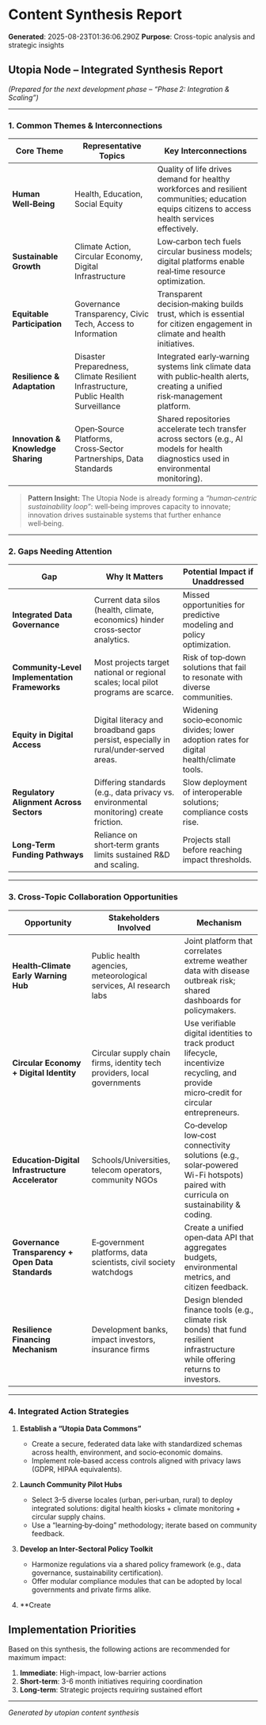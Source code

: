 # Content Synthesis Report

**Generated**: 2025-08-23T01:36:06.290Z
**Purpose**: Cross-topic analysis and strategic insights

## Utopia Node – Integrated Synthesis Report  
*(Prepared for the next development phase – “Phase 2: Integration & Scaling”)*  

---

### 1. Common Themes & Interconnections

| Core Theme | Representative Topics | Key Interconnections |
|------------|-----------------------|----------------------|
| **Human Well‑Being** | Health, Education, Social Equity | Quality of life drives demand for healthy workforces and resilient communities; education equips citizens to access health services effectively. |
| **Sustainable Growth** | Climate Action, Circular Economy, Digital Infrastructure | Low‑carbon tech fuels circular business models; digital platforms enable real‑time resource optimization. |
| **Equitable Participation** | Governance Transparency, Civic Tech, Access to Information | Transparent decision‑making builds trust, which is essential for citizen engagement in climate and health initiatives. |
| **Resilience & Adaptation** | Disaster Preparedness, Climate Resilient Infrastructure, Public Health Surveillance | Integrated early‑warning systems link climate data with public‑health alerts, creating a unified risk‑management platform. |
| **Innovation & Knowledge Sharing** | Open‑Source Platforms, Cross‑Sector Partnerships, Data Standards | Shared repositories accelerate tech transfer across sectors (e.g., AI models for health diagnostics used in environmental monitoring). |

> **Pattern Insight:** The Utopia Node is already forming a *“human‑centric sustainability loop”*: well‑being improves capacity to innovate; innovation drives sustainable systems that further enhance well‑being.

---

### 2. Gaps Needing Attention

| Gap | Why It Matters | Potential Impact if Unaddressed |
|-----|----------------|---------------------------------|
| **Integrated Data Governance** | Current data silos (health, climate, economics) hinder cross‑sector analytics. | Missed opportunities for predictive modeling and policy optimization. |
| **Community‑Level Implementation Frameworks** | Most projects target national or regional scales; local pilot programs are scarce. | Risk of top‑down solutions that fail to resonate with diverse communities. |
| **Equity in Digital Access** | Digital literacy and broadband gaps persist, especially in rural/under‑served areas. | Widening socio‑economic divides; lower adoption rates for digital health/climate tools. |
| **Regulatory Alignment Across Sectors** | Differing standards (e.g., data privacy vs. environmental monitoring) create friction. | Slow deployment of interoperable solutions; compliance costs rise. |
| **Long‑Term Funding Pathways** | Reliance on short‑term grants limits sustained R&D and scaling. | Projects stall before reaching impact thresholds. |

---

### 3. Cross‑Topic Collaboration Opportunities

| Opportunity | Stakeholders Involved | Mechanism |
|-------------|-----------------------|-----------|
| **Health‑Climate Early Warning Hub** | Public health agencies, meteorological services, AI research labs | Joint platform that correlates extreme weather data with disease outbreak risk; shared dashboards for policymakers. |
| **Circular Economy + Digital Identity** | Circular supply chain firms, identity tech providers, local governments | Use verifiable digital identities to track product lifecycle, incentivize recycling, and provide micro‑credit for circular entrepreneurs. |
| **Education‑Digital Infrastructure Accelerator** | Schools/Universities, telecom operators, community NGOs | Co‑develop low‑cost connectivity solutions (e.g., solar‑powered Wi-Fi hotspots) paired with curricula on sustainability & coding. |
| **Governance Transparency + Open Data Standards** | E‑government platforms, data scientists, civil society watchdogs | Create a unified open‑data API that aggregates budgets, environmental metrics, and citizen feedback. |
| **Resilience Financing Mechanism** | Development banks, impact investors, insurance firms | Design blended finance tools (e.g., climate risk bonds) that fund resilient infrastructure while offering returns to investors. |

---

### 4. Integrated Action Strategies

1. **Establish a “Utopia Data Commons”**
   * Create a secure, federated data lake with standardized schemas across health, environment, and socio‑economic domains.
   * Implement role‑based access controls aligned with privacy laws (GDPR, HIPAA equivalents).

2. **Launch Community Pilot Hubs**
   * Select 3–5 diverse locales (urban, peri‑urban, rural) to deploy integrated solutions: digital health kiosks + climate monitoring + circular supply chains.
   * Use a “learning‑by‑doing” methodology; iterate based on community feedback.

3. **Develop an Inter‑Sectoral Policy Toolkit**
   * Harmonize regulations via a shared policy framework (e.g., data governance, sustainability certification).
   * Offer modular compliance modules that can be adopted by local governments and private firms alike.

4. **Create

## Implementation Priorities
Based on this synthesis, the following actions are recommended for maximum impact:

1. **Immediate**: High-impact, low-barrier actions
2. **Short-term**: 3-6 month initiatives requiring coordination
3. **Long-term**: Strategic projects requiring sustained effort

---
*Generated by utopian content synthesis*
